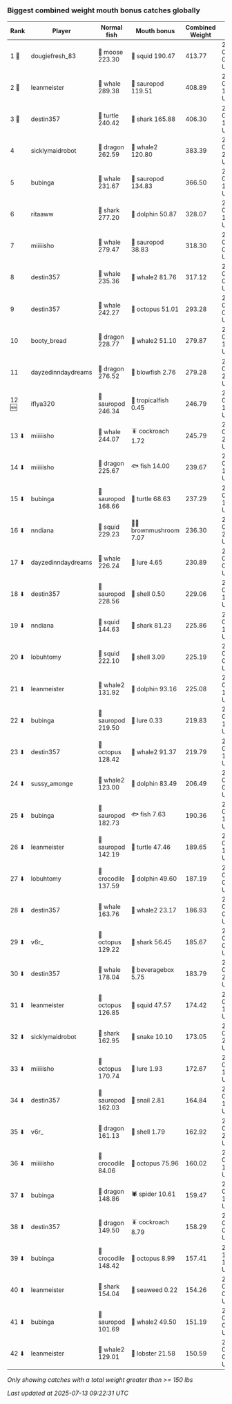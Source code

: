 ### Biggest combined weight mouth bonus catches globally
| Rank | Player | Normal fish | Mouth bonus | Combined Weight | Date in UTC | Chat |
|------|--------|---------|---------|---------|---------|---------|
| 1 🥇  | dougiefresh_83 | 🫎 moose 223.30 | 🦑 squid 190.47 | 413.77 | 2025-04-19 05:53:36 UTC | ![breadworms](https://raw.githubusercontent.com/blableblup/gofish/main/images/players/breadworms.png) |
| 2 🥈  | leanmeister | 🐳 whale 289.38 | 🦕 sauropod 119.51 | 408.89 | 2025-04-04 19:52:25 UTC | ![vaiastol](https://raw.githubusercontent.com/blableblup/gofish/main/images/players/vaiastol.png) |
| 3 🥉  | destin357 | 🐢 turtle 240.42 | 🦈 shark 165.88 | 406.30 | 2025-06-12 13:33:05 UTC | ![breadworms](https://raw.githubusercontent.com/blableblup/gofish/main/images/players/breadworms.png) |
| 4  | sicklymaidrobot | 🐉 dragon 262.59 | 🐋 whale2 120.80 | 383.39 | 2024-06-13 22:58:03 UTC | ![breadworms](https://raw.githubusercontent.com/blableblup/gofish/main/images/players/breadworms.png) |
| 5  | bubinga | 🐳 whale 231.67 | 🦕 sauropod 134.83 | 366.50 | 2025-05-11 10:52:51 UTC | ![wuh6](https://raw.githubusercontent.com/blableblup/gofish/main/images/players/wuh6.png) |
| 6  | ritaaww | 🦈 shark 277.20 | 🐬 dolphin 50.87 | 328.07 | 2025-03-02 19:47:11 UTC | ![omie](https://raw.githubusercontent.com/blableblup/gofish/main/images/players/omie.png) |
| 7  | miiiiisho | 🐳 whale 279.47 | 🦕 sauropod 38.83 | 318.30 | 2024-02-04 02:32:47 UTC | ![breadworms](https://raw.githubusercontent.com/blableblup/gofish/main/images/players/breadworms.png) |
| 8  | destin357 | 🐳 whale 235.36 | 🐋 whale2 81.76 | 317.12 | 2025-04-17 07:58:43 UTC | ![breadworms](https://raw.githubusercontent.com/blableblup/gofish/main/images/players/breadworms.png) |
| 9  | destin357 | 🐳 whale 242.27 | 🐙 octopus 51.01 | 293.28 | 2025-04-15 07:04:27 UTC | ![breadworms](https://raw.githubusercontent.com/blableblup/gofish/main/images/players/breadworms.png) |
| 10  | booty_bread | 🐉 dragon 228.77 | 🐋 whale2 51.10 | 279.87 | 2024-05-09 11:58:09 UTC | ![breadworms](https://raw.githubusercontent.com/blableblup/gofish/main/images/players/breadworms.png) |
| 11  | dayzedinndaydreams | 🐉 dragon 276.52 | 🐡 blowfish 2.76 | 279.28 | 2024-09-21 20:01:56 UTC | ![breadworms](https://raw.githubusercontent.com/blableblup/gofish/main/images/players/breadworms.png) |
| 12 🆕 | iflya320 | 🦕 sauropod 246.34 | 🐠 tropicalfish 0.45 | 246.79 | 2025-07-11 17:58:50 UTC | ![wuh6](https://raw.githubusercontent.com/blableblup/gofish/main/images/players/wuh6.png) |
| 13 ⬇ | miiiiisho | 🐳 whale 244.07 | 🪳 cockroach 1.72 | 245.79 | 2024-04-26 20:34:52 UTC | ![breadworms](https://raw.githubusercontent.com/blableblup/gofish/main/images/players/breadworms.png) |
| 14 ⬇ | miiiiisho | 🐉 dragon 225.67 | 🐟 fish 14.00 | 239.67 | 2024-06-12 17:14:44 UTC | ![breadworms](https://raw.githubusercontent.com/blableblup/gofish/main/images/players/breadworms.png) |
| 15 ⬇ | bubinga | 🦕 sauropod 168.66 | 🐢 turtle 68.63 | 237.29 | 2025-04-03 15:15:28 UTC | ![wuh6](https://raw.githubusercontent.com/blableblup/gofish/main/images/players/wuh6.png) |
| 16 ⬇ | nndiana | 🦑 squid 229.23 | 🍄‍🟫 brownmushroom 7.07 | 236.30 | 2025-03-30 23:41:20 UTC | ![wuh6](https://raw.githubusercontent.com/blableblup/gofish/main/images/players/wuh6.png) |
| 17 ⬇ | dayzedinndaydreams | 🐳 whale 226.24 | 🎏 lure 4.65 | 230.89 | 2024-02-23 07:41:44 UTC | ![breadworms](https://raw.githubusercontent.com/blableblup/gofish/main/images/players/breadworms.png) |
| 18 ⬇ | destin357 | 🦕 sauropod 228.56 | 🐚 shell 0.50 | 229.06 | 2025-04-20 17:13:10 UTC | ![breadworms](https://raw.githubusercontent.com/blableblup/gofish/main/images/players/breadworms.png) |
| 19 ⬇ | nndiana | 🦑 squid 144.63 | 🦈 shark 81.23 | 225.86 | 2025-03-24 17:33:34 UTC | ![wuh6](https://raw.githubusercontent.com/blableblup/gofish/main/images/players/wuh6.png) |
| 20 ⬇ | lobuhtomy | 🦑 squid 222.10 | 🐚 shell 3.09 | 225.19 | 2025-04-03 07:39:21 UTC | ![wuh6](https://raw.githubusercontent.com/blableblup/gofish/main/images/players/wuh6.png) |
| 21 ⬇ | leanmeister | 🐋 whale2 131.92 | 🐬 dolphin 93.16 | 225.08 | 2025-03-07 17:48:54 UTC | ![vaiastol](https://raw.githubusercontent.com/blableblup/gofish/main/images/players/vaiastol.png) |
| 22 ⬇ | bubinga | 🦕 sauropod 219.50 | 🎏 lure 0.33 | 219.83 | 2025-04-24 17:37:56 UTC | ![wuh6](https://raw.githubusercontent.com/blableblup/gofish/main/images/players/wuh6.png) |
| 23 ⬇ | destin357 | 🐙 octopus 128.42 | 🐋 whale2 91.37 | 219.79 | 2025-07-05 16:28:03 UTC | ![leanmeister](https://raw.githubusercontent.com/blableblup/gofish/main/images/players/leanmeister.png) |
| 24 ⬇ | sussy_amonge | 🐋 whale2 123.00 | 🐬 dolphin 83.49 | 206.49 | 2023-09-08 08:28:27 UTC | ![breadworms](https://raw.githubusercontent.com/blableblup/gofish/main/images/players/breadworms.png) |
| 25 ⬇ | bubinga | 🦕 sauropod 182.73 | 🐟 fish 7.63 | 190.36 | 2025-04-01 12:19:59 UTC | ![wuh6](https://raw.githubusercontent.com/blableblup/gofish/main/images/players/wuh6.png) |
| 26 ⬇ | leanmeister | 🦕 sauropod 142.19 | 🐢 turtle 47.46 | 189.65 | 2025-01-15 15:14:04 UTC | ![breadworms](https://raw.githubusercontent.com/blableblup/gofish/main/images/players/breadworms.png) |
| 27 ⬇ | lobuhtomy | 🐊 crocodile 137.59 | 🐬 dolphin 49.60 | 187.19 | 2025-03-27 09:50:32 UTC | ![wuh6](https://raw.githubusercontent.com/blableblup/gofish/main/images/players/wuh6.png) |
| 28 ⬇ | destin357 | 🐳 whale 163.76 | 🐋 whale2 23.17 | 186.93 | 2025-05-22 00:33:02 UTC | ![breadworms](https://raw.githubusercontent.com/blableblup/gofish/main/images/players/breadworms.png) |
| 29 ⬇ | v6r_ | 🐙 octopus 129.22 | 🦈 shark 56.45 | 185.67 | 2025-03-04 06:13:47 UTC | ![omie](https://raw.githubusercontent.com/blableblup/gofish/main/images/players/omie.png) |
| 30 ⬇ | destin357 | 🐳 whale 178.04 | 🧃 beveragebox 5.75 | 183.79 | 2025-05-26 22:59:07 UTC | ![breadworms](https://raw.githubusercontent.com/blableblup/gofish/main/images/players/breadworms.png) |
| 31 ⬇ | leanmeister | 🐙 octopus 126.85 | 🦑 squid 47.57 | 174.42 | 2025-05-12 11:52:07 UTC | ![breadworms](https://raw.githubusercontent.com/blableblup/gofish/main/images/players/breadworms.png) |
| 32 ⬇ | sicklymaidrobot | 🦈 shark 162.95 | 🐍 snake 10.10 | 173.05 | 2024-03-27 20:25:00 UTC | ![breadworms](https://raw.githubusercontent.com/blableblup/gofish/main/images/players/breadworms.png) |
| 33 ⬇ | miiiiisho | 🐙 octopus 170.74 | 🎏 lure 1.93 | 172.67 | 2024-01-02 18:32:24 UTC | ![breadworms](https://raw.githubusercontent.com/blableblup/gofish/main/images/players/breadworms.png) |
| 34 ⬇ | destin357 | 🦕 sauropod 162.03 | 🐌 snail 2.81 | 164.84 | 2025-04-24 10:11:33 UTC | ![breadworms](https://raw.githubusercontent.com/blableblup/gofish/main/images/players/breadworms.png) |
| 35 ⬇ | v6r_ | 🐉 dragon 161.13 | 🐚 shell 1.79 | 162.92 | 2025-03-01 22:12:09 UTC | ![omie](https://raw.githubusercontent.com/blableblup/gofish/main/images/players/omie.png) |
| 36 ⬇ | miiiiisho | 🐊 crocodile 84.06 | 🐙 octopus 75.96 | 160.02 | 2024-04-29 15:58:42 UTC | ![breadworms](https://raw.githubusercontent.com/blableblup/gofish/main/images/players/breadworms.png) |
| 37 ⬇ | bubinga | 🐉 dragon 148.86 | 🕷️ spider 10.61 | 159.47 | 2025-05-08 11:54:25 UTC | ![wuh6](https://raw.githubusercontent.com/blableblup/gofish/main/images/players/wuh6.png) |
| 38 ⬇ | destin357 | 🐉 dragon 149.50 | 🪳 cockroach 8.79 | 158.29 | 2025-04-15 03:54:50 UTC | ![breadworms](https://raw.githubusercontent.com/blableblup/gofish/main/images/players/breadworms.png) |
| 39 ⬇ | bubinga | 🐊 crocodile 148.42 | 🐙 octopus 8.99 | 157.41 | 2024-12-25 18:55:16 UTC | ![wuh6](https://raw.githubusercontent.com/blableblup/gofish/main/images/players/wuh6.png) |
| 40 ⬇ | leanmeister | 🦈 shark 154.04 | 🌿 seaweed 0.22 | 154.26 | 2025-03-25 05:46:04 UTC | ![breadworms](https://raw.githubusercontent.com/blableblup/gofish/main/images/players/breadworms.png) |
| 41 ⬇ | bubinga | 🦕 sauropod 101.69 | 🐋 whale2 49.50 | 151.19 | 2025-04-07 07:20:23 UTC | ![wuh6](https://raw.githubusercontent.com/blableblup/gofish/main/images/players/wuh6.png) |
| 42 ⬇ | leanmeister | 🐋 whale2 129.01 | 🦞 lobster 21.58 | 150.59 | 2025-03-25 07:08:43 UTC | ![breadworms](https://raw.githubusercontent.com/blableblup/gofish/main/images/players/breadworms.png) |

_Only showing catches with a total weight greater than >= 150 lbs_

_Last updated at 2025-07-13 09:22:31 UTC_